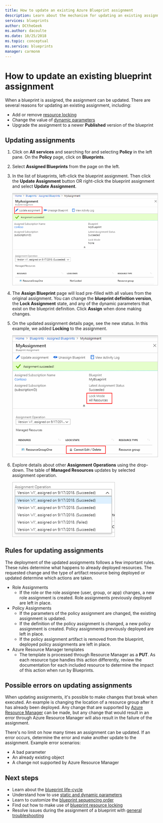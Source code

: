 ```yaml
---
title: How to update an existing Azure Blueprint assignment
description: Learn about the mechanism for updating an existing assignment in Azure Blueprints.
services: blueprints
author: DCtheGeek
ms.author: dacoulte
ms.date: 10/25/2018
ms.topic: conceptual
ms.service: blueprints
manager: carmonm
---
```

# How to update an existing blueprint assignment

When a blueprint is assigned, the assignment can be updated. There are several reasons for updating
an existing assignment, including:

- Add or remove [resource locking](../concepts/resource-locking.md)
- Change the value of [dynamic parameters](../concepts/parameters.md#dynamic-parameters)
- Upgrade the assignment to a newer **Published** version of the blueprint

## Updating assignments

1. Click on **All services** and searching for and selecting **Policy** in the left pane. On the **Policy** page, click on **Blueprints**.

1. Select **Assigned Blueprints** from the page on the left.

1. In the list of blueprints, left-click the blueprint assignment. Then click the **Update Assignment** button OR right-click the blueprint assignment and select **Update Assignment**.

   ![Update assignment](../media/update-existing-assignments/update-assignment.png)

1. The **Assign Blueprint** page will load pre-filled with all values from the original assignment. You can change the **blueprint definition version**, the **Lock Assignment** state, and any of the dynamic parameters that exist on the blueprint definition. Click **Assign** when done making changes.

1. On the updated assignment details page, see the new status. In this example, we added **Locking** to the assignment.

   ![Updated assignment - locked](../media/update-existing-assignments/updated-assignment.png)

1. Explore details about other **Assignment Operations** using the drop-down. The table of **Managed Resources** updates by selected assignment operation.

   ![Assignment operations](../media/update-existing-assignments/assignment-operations.png)

## Rules for updating assignments

The deployment of the updated assignments follows a few important rules. These rules determine what
happens to already deployed resources. The requested change and the type of artifact resource being
deployed or updated determine which actions are taken.

- Role Assignments
  - If the role or the role assignee (user, group, or app) changes, a new role assignment is created. Role assignments previously deployed are left in place.
- Policy Assignments
  - If the parameters of the policy assignment are changed, the existing assignment is updated.
  - If the definition of the policy assignment is changed, a new policy assignment is created. Policy assignments previously deployed are left in place.
  - If the policy assignment artifact is removed from the blueprint, deployed policy assignments are left in place.
- Azure Resource Manager templates
  - The template is processed through Resource Manager as a **PUT**. As each resource type handles this action differently, review the documentation for each included resource to determine the impact of this action when run by Blueprints.

## Possible errors on updating assignments

When updating assignments, it's possible to make changes that break when executed. An example is
changing the location of a resource group after it has already been deployed. Any change that are
supported by [Azure Resource Manager](../../../azure-resource-manager/resource-group-overview.md)
can be made, but any change that would result in an error through Azure Resource Manager will also
result in the failure of the assignment.

There's no limit on how many times an assignment can be updated. If an error occurs, determine the
error and make another update to the assignment.  Example error scenarios:

- A bad parameter
- An already existing object
- A change not supported by Azure Resource Manager

## Next steps

- Learn about the [blueprint life-cycle](../concepts/lifecycle.md)
- Understand how to use [static and dynamic parameters](../concepts/parameters.md)
- Learn to customize the [blueprint sequencing order](../concepts/sequencing-order.md)
- Find out how to make use of [blueprint resource locking](../concepts/resource-locking.md)
- Resolve issues during the assignment of a blueprint with [general troubleshooting](../troubleshoot/general.md)
